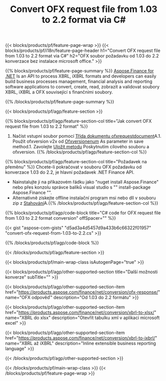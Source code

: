 ﻿---
title: Convert OFX request file from 1.03 to 2.2 format via C#
description: Vzorový kód pro OFX soubor požadavku z konverzace 1.03 na 2.2 C#. Použijte API příklad kódu pro konverzaci požadavku šarže OFX v aplikacích založených na .NET. 
url: /cs/net/conversion/ofx-request/
family: finance
platformtag: net
feature: conversion
informat: OFX Request 1.03
outformat: OFX Request 2.2
otherformats: OFX Response
---
{{< blocks/products/pf/feature-page-wrap >}}
{{< blocks/products/pf/i18n/feature-page-header h1="Convert OFX request file from 1.03 to 2.2 format via C#" h2="OFX soubor požadavku od 1.03 do 2.2 konverzace bez instalace microsoft office." >}}

{{% blocks/products/pf/feature-page-summary %}}
[Aspose.Finance for .NET](https://products.aspose.com/finance/net/) Is an API to process XBRL, iXBRL formats and developers can easily build business processes management, financial analysis and reporting software applications to convert, create, read, zobrazit a validovat soubory XBRL, iXBRL a OFX související s finančními soubory. 

{{% /blocks/products/pf/feature-page-summary %}}

{{< blocks/products/pf/agp/feature-section >}}

{{% blocks/products/pf/agp/feature-section-col title="Jak convert OFX request file from 1.03 to 2.2 format" %}}
1. Načíst vstupní soubor pomocí [Třída dokumentu ofxrequestdocument](https://apireference.aspose.com/finance/net/aspose.finance.ofx/ofxrequestdocument)A.1. Použít ofxversion v2x od [Ofxversionenum](https://apireference.aspose.com/finance/net/aspose.finance.ofx/ofxversionenum) As parameter in save method.1. Zavolejte [Uložit metodu](https://apireference.aspose.com/finance/net/aspose.finance.ofx/ofxrequestdocument/methods/save) Poskytnutím cílového souboru a ofxversion.
{{% /blocks/products/pf/agp/feature-section-col %}}

{{% blocks/products/pf/agp/feature-section-col title="Požadavek na přeměnu" %}}
Chcete-li pokračovat v souboru OFX požadavku od konverzace 1.03 do 2.2, je hlavní požadavek .NET Finance API. 
- Nainstalujte ji na příkazovém řádku jako "nuget install Aspose.Finance" nebo přes konzolu správce balíků visual studio s "" install-package Aspose.Finance "".
- Alternativně získejte offline instalační program msi nebo dll v souboru zip z [Stahování](https://downloads.aspose.com/finance/net)A.{{% /blocks/products/pf/agp/feature-section-col %}}

{{% blocks/products/pf/agp/code-block title="C# code for OFX request file from 1.03 to 2.2 format conversion" offSpacer="" %}}

{{< gist "aspose-com-gists" "d5ad3a4d5457d9a433b6c66322f01957" "convert-ofx-request-from-1.03-to-2.2.cs" >}}

{{% /blocks/products/pf/agp/code-block %}}

{{< /blocks/products/pf/agp/feature-section >}}

{{< blocks/products/pf/main-wrap-class isAutogenPage="true" >}}

{{< blocks/products/pf/agp/other-supported-section title="Další možnosti konverze" subTitle="" >}}

{{< blocks/products/pf/agp/other-supported-section-item href="https://products.aspose.com/finance/net/conversion/ofx-response/" name="OFX odpověď" description="Od 1.03 do 2.2 formátu" >}}

{{< blocks/products/pf/agp/other-supported-section-item href="https://products.aspose.com/finance/net/conversion/xbrl-to-xlsx/" name="XBRL do xlsx" description="Otevřít tabulku xml v aplikaci microsoft excel" >}}

{{< blocks/products/pf/agp/other-supported-section-item href="https://products.aspose.com/finance/net/conversion/xbrl-to-ixbrl/" name="XBRL až iXBRL" description="Inline extensible business reporting language" >}}

{{< /blocks/products/pf/agp/other-supported-section >}}

{{< /blocks/products/pf/main-wrap-class >}}
{{< /blocks/products/pf/feature-page-wrap >}}